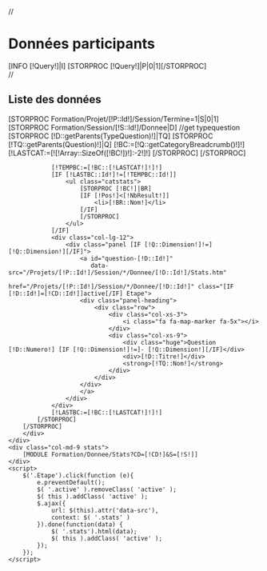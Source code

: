 //<h1>Données participants</h1>
<div class="row">
    [INFO [!Query!]|I]
   [STORPROC [!Query!]|P|0|1][/STORPROC]
    <div class="col-md-3 naviquestion">
//        <h2>Liste des données</h2>
        <div class="row">
        [STORPROC Formation/Projet/[!P::Id!]/Session/Termine=1|S|0|1]
            [STORPROC Formation/Session/[!S::Id!]/Donnee|D]
                //get typequestion
                [STORPROC [!D::getParents(TypeQuestion)!]|TQ]
                    [STORPROC [!TQ::getParents(Question)!]|Q]
                        [!BC:=[!Q::getCategoryBreadcrumb()!]!]
                        [!LASTCAT:=[![!Array::SizeOf([!BC!])!]:-2!]!]
                    [/STORPROC]
                [/STORPROC]

                [!TEMPBC:=[!BC::[!LASTCAT!]!]!]
                [IF [!LASTBC::Id!]!=[!TEMPBC::Id!]]
                    <ul class="catstats">
                        [STORPROC [!BC!]|BR]
                        [IF [!Pos!]<[!NbResult!]]
                            <li>[!BR::Nom!]</li>
                        [/IF]
                        [/STORPROC]
                    </ul>
                [/IF]
                <div class="col-lg-12">
                    <div class="panel [IF [!Q::Dimension!]!=][!Q::Dimension!][/IF]">
                        <a id="question-[!D::Id!]"
                           data-src="/Projets/[!P::Id!]/Session/*/Donnee/[!D::Id!]/Stats.htm"
                           href="/Projets/[!P::Id!]/Session/*/Donnee/[!D::Id!]" class="[IF [!D::Id!]=[!CD::Id!]]active[/IF] Etape">
                        <div class="panel-heading">
                            <div class="row">
                                <div class="col-xs-3">
                                    <i class="fa fa-map-marker fa-5x"></i>
                                </div>
                                <div class="col-xs-9">
                                    <div class="huge">Question [!D::Numero!] [IF [!Q::Dimension!]!=]- [!Q::Dimension!][/IF]</div>
                                    <div>[!D::Titre!]</div>
                                    <strong>[!TQ::Nom!]</strong>
                                </div>
                            </div>
                        </div>
                        </a>
                    </div>
                </div>
                [!LASTBC:=[!BC::[!LASTCAT!]!]!]
            [/STORPROC]
        [/STORPROC]
        </div>
    </div>
    <div class="col-md-9 stats">
        [MODULE Formation/Donnee/Stats?CD=[!CD!]&S=[!S!]]
    </div>
    <script>
        $('.Etape').click(function (e){
            e.preventDefault();
            $( '.active' ).removeClass( 'active' );
            $( this ).addClass( 'active' );
            $.ajax({
                url: $(this).attr('data-src'),
                context: $( '.stats' )
            }).done(function(data) {
                $( '.stats').html(data);
                $( this ).addClass( 'active' );
            });
        });
    </script>
</div>